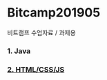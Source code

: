 # Bitcamp201905
비트캠프 수업자료 / 과제용

### 1. Java
### [2. HTML/CSS/JS](https://github.com/orongee22/Bitcamp201905/tree/master/2.HTML%26CSS%26JS/project)
